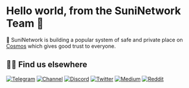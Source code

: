 # Hello world, from the SuniNetwork Team 👋

🔌 SuniNetwork is building a popular system of safe and private place on [Cosmos](https://cosmos.network) which gives good trust to everyone.

## 🙋‍♂️ Find us elsewhere

[![Telegram](https://img.shields.io/badge/Telegram-2CA5E0?style=for-the-badge&logo=telegram&logoColor=white)](https://t.me/SuniNetwork) [![Channel](https://img.shields.io/badge/Channel-2CA5E0?style=for-the-badge&logo=telegram&logoColor=white)](https://t.me/SuniNetworkAnnouncement) [![Discord](https://img.shields.io/badge/Discord-7289DA?style=for-the-badge&logo=discord&logoColor=white)](http://discord.com) [![Twitter](https://img.shields.io/badge/Twitter-1DA1F2?style=for-the-badge&logo=twitter&logoColor=white)](https://twitter.com/intent/follow?screen_name=SuniNetwork) [![Medium](https://img.shields.io/badge/Medium-12100E?style=for-the-badge&logo=medium&logoColor=white)](https://suninetwork.medium.com/) [![Reddit](https://img.shields.io/badge/Reddit-%23FF4500.svg?style=for-the-badge&logo=Reddit&logoColor=white)](https://www.reddit.com/user/SuniNetwork)
